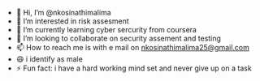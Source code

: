 - 👋 Hi, I’m @nkosinathimalima
- 👀 I’m interested in risk assesment
- 🌱 I’m currently learning cyber sercurity from coursera 
- 💞️ I’m looking to collaborate on security assement and testing
- 📫 How to reach me is with e mail on nkosinathimalima25@gmail.com
- 😄 i identify as male
- ⚡ Fun fact: i have a hard working mind set and never give up on a task 

<!---
nkosinathimalima/nkosinathimalima is a ✨ special ✨ repository because its `README.md` (this file) appears on your GitHub profile.
You can click the Preview link to take a look at your changes.
--->
